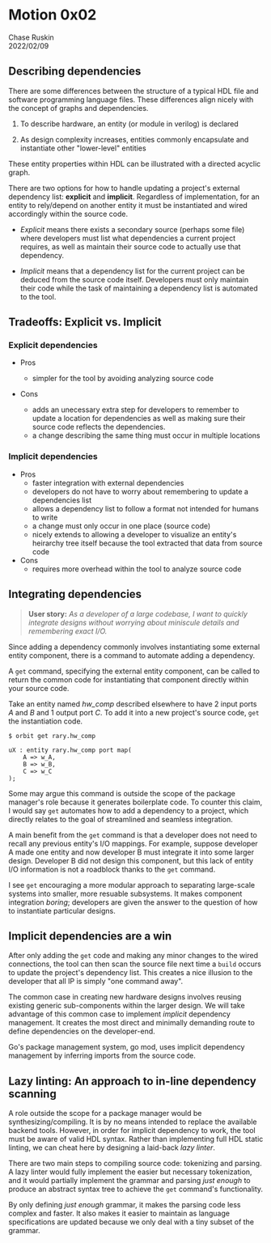 # Motion 0x02
Chase Ruskin  
2022/02/09

## Describing dependencies

There are some differences between the structure of a typical HDL file and software programming language files. These differences align nicely with the concept of graphs and dependencies.

1. To describe hardware, an entity (or module in verilog) is declared

2. As design complexity increases, entities commonly encapsulate and instantiate other "lower-level" entities

These entity properties within HDL can be illustrated with a directed acyclic graph.

There are two options for how to handle updating a project's external dependency list: __explicit__ and __implicit__. Regardless of implementation, for an entity to rely/depend on another entity it must be instantiated and wired accordingly within the source code.

- _Explicit_ means there exists a secondary source (perhaps some file) where developers must list what dependencies a current project requires, as well as maintain their source code to actually use that dependency.

- _Implicit_ means that a dependency list for the current project can be deduced from the source code itself. Developers must only maintain their code while the task of maintaining a dependency list is automated to the tool.

## Tradeoffs: Explicit vs. Implicit

### Explicit dependencies
- Pros
    - simpler for the tool by avoiding analyzing source code

- Cons
    - adds an unecessary extra step for developers to remember to update a location for dependencies as well as making sure their source code reflects the dependencies.
    - a change describing the same thing must occur in multiple locations

### Implicit dependencies
- Pros
    - faster integration with external dependencies
    - developers do not have to worry about remembering to update a dependencies list
    - allows a dependency list to follow a format not intended for humans to write
    - a change must only occur in one place (source code)
    - nicely extends to allowing a developer to visualize an entity's heirarchy tree itself because the tool extracted that data from source code
- Cons
    - requires more overhead within the tool to analyze source code

## Integrating dependencies

> __User story:__ _As a developer of a large codebase, I want to quickly integrate designs without worrying about miniscule details and remembering exact I/O._

Since adding a dependency commonly involves instantiating some external entity component, there is a command to automate adding a dependency.

A `get` command, specifying the external entity component, can be called to return the common code for instantiating that component directly within your source code.

Take an entity named _hw_comp_ described elsewhere to have 2 input ports _A_ and _B_ and 1 output port _C_. To add it into a new project's source code, `get` the instantiation code.
```
$ orbit get rary.hw_comp

uX : entity rary.hw_comp port map(
    A => w_A,
    B => w_B,
    C => w_C  
);
```

Some may argue this command is outside the scope of the package manager's role because it generates boilerplate code. To counter this claim, I would say `get` automates how to add a dependency to a project, which directly relates to the goal of streamlined and seamless integration. 

A main benefit from the `get` command is that a developer does not need to recall any previous entity's I/O mappings. For example, suppose developer A made one entity and now developer B must integrate it into some larger design. Developer B did not design this component, but this lack of entity I/O information is not a roadblock thanks to the `get` command.

I see `get` encouraging a more modular approach to separating large-scale systems into smaller, more resuable subsystems. It makes component integration _boring_; developers are given the answer to the question of how to instantiate particular designs.

## Implicit dependencies are a win

After only adding the `get` code and making any minor changes to the wired connections, the tool can then scan the source file next time a `build` occurs to update the project's dependency list. This creates a nice illusion to the developer that all IP is simply "one command away".

The common case in creating new hardware designs involves reusing existing generic sub-components within the larger design. We will take advantage of this common case to implement _implicit_ dependency management. It creates the most direct and minimally demanding route to define dependencies on the developer-end.

Go's package management system, go mod, uses implicit dependency management by inferring imports from the source code.

## Lazy linting: An approach to in-line dependency scanning

A role outside the scope for a package manager would be synthesizing/compiling. It is by no means intended to replace the available backend tools. However, in order for implicit dependency to work, the tool must be aware of valid HDL syntax. Rather than implementing full HDL static linting, we can cheat here by designing a laid-back _lazy linter_.

There are two main steps to compiling source code: tokenizing and parsing.
A lazy linter would fully implement the easier but necessary tokenization, and it would partially implement the grammar and parsing _just enough_ to produce an abstract syntax tree to achieve the `get` command's functionality.

By only defining _just enough_ grammar, it makes the parsing code less complex and faster. It also makes it easier to maintain as language specifications are updated because we only deal with a tiny subset of the grammar.
